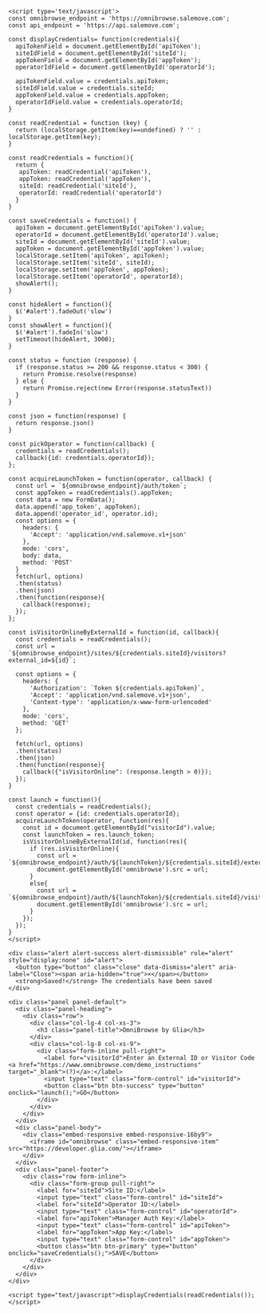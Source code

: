 <!DOCTYPE html>
<html lang="en">
  <head>
    <meta charset="utf-8">
    <meta http-equiv="X-UA-Compatible" content="IE=edge">
    <meta name="viewport" content="width=device-width, initial-scale=1">
    <title>OmniBrowse Demo Site For German</title>
    <link href="styles.css" rel="stylesheet">
  </head>
  <body>
    <script src="https://ajax.googleapis.com/ajax/libs/jquery/3.2.1/jquery.min.js"></script>
    <link rel="stylesheet" href="https://maxcdn.bootstrapcdn.com/bootstrap/3.3.7/css/bootstrap.min.css" integrity="sha384-BVYiiSIFeK1dGmJRAkycuHAHRg32OmUcww7on3RYdg4Va+PmSTsz/K68vbdEjh4u" crossorigin="anonymous">
    <script src="https://maxcdn.bootstrapcdn.com/bootstrap/3.3.7/js/bootstrap.min.js" integrity="sha384-Tc5IQib027qvyjSMfHjOMaLkfuWVxZxUPnCJA7l2mCWNIpG9mGCD8wGNIcPD7Txa" crossorigin="anonymous"></script>

    <script type='text/javascript'>
    const omnibrowse_endpoint = 'https://omnibrowse.salemove.com';
    const api_endpoint = 'https://api.salemove.com';

    const displayCredentials= function(credentials){
      apiTokenField = document.getElementById('apiToken');
      siteIdField = document.getElementById('siteId');
      appTokenField = document.getElementById('appToken');
      operatorIdField = document.getElementById('operatorId');

      apiTokenField.value = credentials.apiToken;
      siteIdField.value = credentials.siteId;
      appTokenField.value = credentials.appToken;
      operatorIdField.value = credentials.operatorId;
    }

    const readCredential = function (key) {
      return (localStorage.getItem(key)==undefined) ? '' : localStorage.getItem(key);
    }

    const readCredentials = function(){
      return {
       apiToken: readCredential('apiToken'),
       appToken: readCredential('appToken'),
       siteId: readCredential('siteId'),
       operatorId: readCredential('operatorId')
      }
    }

    const saveCredentials = function() {
      apiToken = document.getElementById('apiToken').value;
      operatorId = document.getElementById('operatorId').value;
      siteId = document.getElementById('siteId').value;
      appToken = document.getElementById('appToken').value;
      localStorage.setItem('apiToken', apiToken);
      localStorage.setItem('siteId', siteId);
      localStorage.setItem('appToken', appToken);
      localStorage.setItem('operatorId', operatorId);
      showAlert();
    }

    const hideAlert = function(){
      $('#alert').fadeOut('slow')
    }
    const showAlert = function(){
      $('#alert').fadeIn('slow')
      setTimeout(hideAlert, 3000);
    }

    const status = function (response) {
      if (response.status >= 200 && response.status < 300) {
        return Promise.resolve(response)
      } else {
        return Promise.reject(new Error(response.statusText))
      }
    }

    const json = function(response) {
      return response.json()
    }

    const pickOperator = function(callback) {
      credentials = readCredentials();
      callback({id: credentials.operatorId});
    };

    const acquireLaunchToken = function(operator, callback) {
      const url = `${omnibrowse_endpoint}/auth/token`;
      const appToken = readCredentials().appToken;
      const data = new FormData();
      data.append('app_token', appToken);
      data.append('operator_id', operator.id);
      const options = {
        headers: {
          'Accept': 'application/vnd.salemove.v1+json'
        },
        mode: 'cors',
        body: data,
        method: 'POST'
      }
      fetch(url, options)
      .then(status)
      .then(json)
      .then(function(response){
        callback(response);
      });
    };

    const isVisitorOnlineByExternalId = function(id, callback){
      const credentials = readCredentials();
      const url = `${omnibrowse_endpoint}/sites/${credentials.siteId}/visitors?external_id=${id}`;

      const options = {
        headers: {
          'Authorization': `Token ${credentials.apiToken}`,
          'Accept': 'application/vnd.salemove.v1+json',
          'Content-type': 'application/x-www-form-urlencoded'
        },
        mode: 'cors',
        method: 'GET'
      };

      fetch(url, options)
      .then(status)
      .then(json)
      .then(function(response){
        callback({"isVisitorOnline": (response.length > 0)});
      });
    }

    const launch = function(){
      const credentials = readCredentials();
      const operator = {id: credentials.operatorId};
      acquireLaunchToken(operator, function(res){
        const id = document.getElementById("visitorId").value;
        const launchToken = res.launch_token;
        isVisitorOnlineByExternalId(id, function(res){
          if (res.isVisitorOnline){
            const url = `${omnibrowse_endpoint}/auth/${launchToken}/${credentials.siteId}/external_id/${id}`;
            document.getElementById('omnibrowse').src = url;
          }
          else{
            const url = `${omnibrowse_endpoint}/auth/${launchToken}/${credentials.siteId}/visit_id/${id}`;
            document.getElementById('omnibrowse').src = url;
          }
        });
      });
    }
    </script>

    <div class="alert alert-success alert-dismissible" role="alert" style="display:none" id="alert">
      <button type="button" class="close" data-dismiss="alert" aria-label="Close"><span aria-hidden="true">×</span></button>
      <strong>Saved!</strong> The credentials have been saved
    </div>

    <div class="panel panel-default">
      <div class="panel-heading">
        <div class="row">
          <div class="col-lg-4 col-xs-3">
            <h3 class="panel-title">OmniBrowse by Glia</h3>
          </div>
          <div class="col-lg-8 col-xs-9">
            <div class="form-inline pull-right">
              <label for="visitorId">Enter an External ID or Visitor Code <a href="https://www.omnibrowse.com/demo_instructions" target="_blank">(?)</a>:</label>
              <input type="text" class="form-control" id="visitorId">
              <button class="btn btn-success" type="button" onclick="launch();">GO</button>
            </div>
          </div>
        </div>
      </div>
      <div class="panel-body">
        <div class="embed-responsive embed-responsive-16by9">
          <iframe id="omnibrowse" class="embed-responsive-item" src="https://developer.glia.com/"></iframe>
        </div>
      </div>
      <div class="panel-footer">
        <div class="row form-inline">
          <div class="form-group pull-right">
            <label for="siteId">Site ID:</label>
            <input type="text" class="form-control" id="siteId">
            <label for="siteId">Operator ID:</label>
            <input type="text" class="form-control" id="operatorId">
            <label for="apiToken">Manager Auth Key:</label>
            <input type="text" class="form-control" id="apiToken">
            <label for="appToken">App Key:</label>
            <input type="text" class="form-control" id="appToken">
            <button class="btn btn-primary" type="button" onclick="saveCredentials();">SAVE</button>
          </div>
        </div>
      </div>
    </div>

    <script type="text/javascript">displayCredentials(readCredentials());</script>
  </body>
</html>
